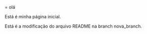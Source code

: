 = olá 

Está é minha página inicial. 

Está é a modificação do arquivo README na branch nova_branch.
